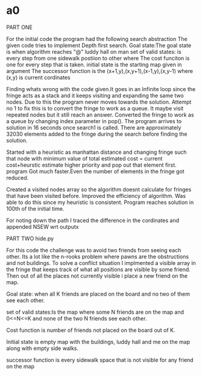 # a0
PART ONE 

For the initial code the program had the following search abstraction
The given code tries to implement Depth first search.
Goal state:The goal state is when algorithm reaches "@" luddy hall on man
set of valid states: is every step from one sidewalk postiion to other where 
The cost funciton is one for every step that is taken.
initial state is the starting map given in argument
The successor function is the (x+1,y),(x,y+1),(x-1,y),(x,y-1) where (x,y) is current cordinates 

Finding whats wrong with the code given.It goes in an Infinite loop since the fringe acts as a stack and it keeps visiting and expanding the same two nodes. Due to this the program never moves towards the solution. Attempt no 1 to fix this is to convert the fringe to work as a queue. It maybe visit repeated nodes but it still reach an answer.
Converted the fringe to work as a queue by changing index parameter in pop(). The program arrives to solution in 16 seconds once search1 is called. There are approximately 32030 elements added to the fringe during the search before finding the solution. 
 
Started with a heuristic as manhattan distance and changing fringe such that node with minimum value of total estimated cost = current cost+heurstic estimate higher priority and pop out that element first.
program Got much faster.Even the number of elements in the fringe got reduced.
 
Created a visited nodes array so the algorithm doesnt calculate for fringes that have been visited before. Improved the efficiency of algorithm. Was able to do this since my heuristic is consistent. Program reaches solution in 100th of the initial time.

For noting down the path I traced the difference in the cordinates and appended NSEW wrt outputx

PART TWO hide.py

For this code the challenge was to avoid two friends from seeing each other. Its a lot like the n-rooks problem where pawns are the obstructions and not buildings. To solve a conflict situation I implmented a visible array in the fringe that keeps track of what all positions are visible by some friend. Then out of all the places not currently visible i place a new friend on the map. 

Goal state: when all K friends are placed on the board and no two of them see each other.

set of valid states:Is the map where some N friends are on the map and 0<=N<=K and none of the two N friends see each other.

Cost function is number of friends not placed on the board out of K.

Initial state is empty map with the buildings, luddy hall and me on the map along with empty side walks.

successor function is every sidewalk space that is not visible for any friend on the map
